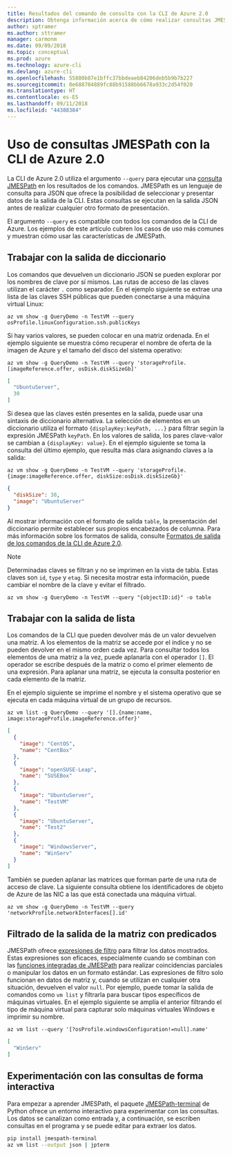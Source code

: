 ```yaml
---
title: Resultados del comando de consulta con la CLI de Azure 2.0
description: Obtenga información acerca de cómo realizar consultas JMESPath con la salida de los comandos de la CLI de Azure 2.0.
author: sptramer
ms.author: sttramer
manager: carmonm
ms.date: 09/09/2018
ms.topic: conceptual
ms.prod: azure
ms.technology: azure-cli
ms.devlang: azure-cli
ms.openlocfilehash: 55880b87e1bffc37bbdeaeb84206deb5b9b7b227
ms.sourcegitcommit: 0e688704889fc88b91588bb6678a933c2d54f020
ms.translationtype: HT
ms.contentlocale: es-ES
ms.lasthandoff: 09/11/2018
ms.locfileid: "44388384"
---
```

# <a name="use-jmespath-queries-with-azure-cli-20"></a>Uso de consultas JMESPath con la CLI de Azure 2.0

La CLI de Azure 2.0 utiliza el argumento `--query` para ejecutar una [consulta JMESPath](http://jmespath.org) en los resultados de los comandos. JMESPath es un lenguaje de consulta para JSON que ofrece la posibilidad de seleccionar y presentar datos de la salida de la CLI. Estas consultas se ejecutan en la salida JSON antes de realizar cualquier otro formato de presentación.

El argumento `--query` es compatible con todos los comandos de la CLI de Azure. Los ejemplos de este artículo cubren los casos de uso más comunes y muestran cómo usar las características de JMESPath.

## <a name="work-with-dictionary-output"></a>Trabajar con la salida de diccionario

Los comandos que devuelven un diccionario JSON se pueden explorar por los nombres de clave por sí mismos. Las rutas de acceso de las claves utilizan el carácter `.` como separador. En el ejemplo siguiente se extrae una lista de las claves SSH públicas que pueden conectarse a una máquina virtual Linux:

```azurecli-interactive
az vm show -g QueryDemo -n TestVM --query osProfile.linuxConfiguration.ssh.publicKeys
```

Si hay varios valores, se pueden colocar en una matriz ordenada. En el ejemplo siguiente se muestra cómo recuperar el nombre de oferta de la imagen de Azure y el tamaño del disco del sistema operativo:

```azurecli-interactive
az vm show -g QueryDemo -n TestVM --query 'storageProfile.[imageReference.offer, osDisk.diskSizeGb]'
```

```json
[
  "UbuntuServer",
  30
]
```

Si desea que las claves estén presentes en la salida, puede usar una sintaxis de diccionario alternativa.  La selección de elementos en un diccionario utiliza el formato `{displayKey:keyPath, ...}` para filtrar según la expresión JMESPath `keyPath`. En los valores de salida, los pares clave-valor se cambian a `{displayKey: value}`. En el ejemplo siguiente se toma la consulta del último ejemplo, que resulta más clara asignando claves a la salida:

```azurecli-interactive
az vm show -g QueryDemo -n TestVM --query 'storageProfile.{image:imageReference.offer, diskSize:osDisk.diskSizeGb}'
```

```json
{
  "diskSize": 30,
  "image": "UbuntuServer"
}
```

Al mostrar información con el formato de salida `table`, la presentación del diccionario permite establecer sus propios encabezados de columna. Para más información sobre los formatos de salida, consulte [Formatos de salida de los comandos de la CLI de Azure 2.0](/cli/azure/format-output-azure-cli).

> [!NOTE]
> Determinadas claves se filtran y no se imprimen en la vista de tabla. Estas claves son `id`, `type` y `etag`. Si necesita mostrar esta información, puede cambiar el nombre de la clave y evitar el filtrado.
>
> ```azurecli
> az vm show -g QueryDemo -n TestVM --query "{objectID:id}" -o table
> ```

## <a name="work-with-list-output"></a>Trabajar con la salida de lista

Los comandos de la CLI que pueden devolver más de un valor devuelven una matriz. A los elementos de la matriz se accede por el índice y no se pueden devolver en el mismo orden cada vez. Para consultar todos los elementos de una matriz a la vez, puede aplanarla con el operador `[]`. El operador se escribe después de la matriz o como el primer elemento de una expresión. Para aplanar una matriz, se ejecuta la consulta posterior en cada elemento de la matriz.

En el ejemplo siguiente se imprime el nombre y el sistema operativo que se ejecuta en cada máquina virtual de un grupo de recursos.

```azurecli-interactive
az vm list -g QueryDemo --query '[].{name:name, image:storageProfile.imageReference.offer}'
```

```json
[
  {
    "image": "CentOS",
    "name": "CentBox"
  },
  {
    "image": "openSUSE-Leap",
    "name": "SUSEBox"
  },
  {
    "image": "UbuntuServer",
    "name": "TestVM"
  },
  {
    "image": "UbuntuServer",
    "name": "Test2"
  },
  {
    "image": "WindowsServer",
    "name": "WinServ"
  }
]
```

También se pueden aplanar las matrices que forman parte de una ruta de acceso de clave. La siguiente consulta obtiene los identificadores de objeto de Azure de las NIC a las que está conectada una máquina virtual.

```azurecli-interactive
az vm show -g QueryDemo -n TestVM --query 'networkProfile.networkInterfaces[].id'
```

## <a name="filter-array-output-with-predicates"></a>Filtrado de la salida de la matriz con predicados

JMESPath ofrece [expresiones de filtro](http://jmespath.org/specification.html#filterexpressions) para filtrar los datos mostrados. Estas expresiones son eficaces, especialmente cuando se combinan con las [funciones integradas de JMESPath](http://jmespath.org/specification.html#built-in-functions) para realizar coincidencias parciales o manipular los datos en un formato estándar. Las expresiones de filtro solo funcionan en datos de matriz y, cuando se utilizan en cualquier otra situación, devuelven el valor `null`. Por ejemplo, puede tomar la salida de comandos como `vm list` y filtrarla para buscar tipos específicos de máquinas virtuales. En el ejemplo siguiente se amplía el anterior filtrando el tipo de máquina virtual para capturar solo máquinas virtuales Windows e imprimir su nombre.

```azurecli-interactive
az vm list --query '[?osProfile.windowsConfiguration!=null].name'
```

```json
[
  "WinServ"
]
```

## <a name="experiment-with-queries-interactively"></a>Experimentación con las consultas de forma interactiva

Para empezar a aprender JMESPath, el paquete [JMESPath-terminal](https://github.com/jmespath/jmespath.terminal) de Python ofrece un entorno interactivo para experimentar con las consultas. Los datos se canalizan como entrada y, a continuación, se escriben consultas en el programa y se puede editar para extraer los datos.

```bash
pip install jmespath-terminal
az vm list --output json | jpterm
```
